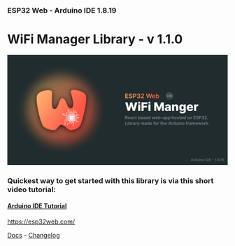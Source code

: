 ### ESP32 Web - Arduino IDE 1.8.19
# WiFi Manager Library - v 1.1.0

<img src="../github/Repository-Banner_ArduinoIDE.png">

### Quickest way to get started with this library is via this short video tutorial:
#### [Arduino IDE Tutorial](https://youtu.be/eBwcCf2p4uo)

https://esp32web.com/

[Docs](https://esp32web.com/docs) -
[Changelog](https://esp32web.com/changelog)
